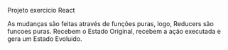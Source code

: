 Projeto exercicio React

As mudanças são feitas através de funções puras, logo, Reducers são funcoes puras.
Recebem o Estado Original, recebem a ação executada e gera um Estado Evoluido.
